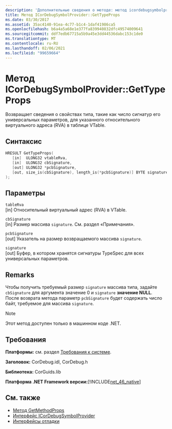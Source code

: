 ```yaml
---
description: 'Дополнительные сведения о методе: метод icordebugsymbolprovider:: GetTypeProps'
title: Метод ICorDebugSymbolProvider::GetTypeProps
ms.date: 03/30/2017
ms.assetid: 35ac4140-91ea-4c77-b1c4-1daf41986ca5
ms.openlocfilehash: b6a4a5a68e1e377fa839940832dfc49574009641
ms.sourcegitcommit: ddf7edb67715a5b9a45e3dd44536dabc153c1de0
ms.translationtype: MT
ms.contentlocale: ru-RU
ms.lasthandoff: 02/06/2021
ms.locfileid: "99659664"
---
```

# <a name="icordebugsymbolprovidergettypeprops-method"></a>Метод ICorDebugSymbolProvider::GetTypeProps

Возвращает сведения о свойствах типа, такие как число сигнатур его универсальных параметров, для указанного относительного виртуального адреса (RVA) в таблице VTable.  
  
## <a name="syntax"></a>Синтаксис  
  
```cpp  
HRESULT GetTypeProps(  
   [in]  ULONG32 vtableRva,  
   [in]  ULONG32 cbSignature,  
   [out] ULONG32 *pcbSignature,  
   [out, size_is(cbSignature), length_is(*pcbSignature)] BYTE signature[]  
);  
```  
  
## <a name="parameters"></a>Параметры  

 `tableRva`  
 [in] Относительный виртуальный адрес (RVA) в VTable.  
  
 `cbSignature`  
 [in] Размер массива `signature`. См. раздел «Примечания».  
  
 `pcbSignature`  
 [out] Указатель на размер возвращаемого массива `signature`.  
  
 `signature`  
 [out] Буфер, в котором хранятся сигнатуры TypeSpec для всех универсальных параметров.  
  
## <a name="remarks"></a>Remarks  

 Чтобы получить требуемый размер `signature` массива типа, задайте `cbSignature` для аргумента значение 0 и `signature` **значение NULL**. После возврата метода параметр `pcbSignature` будет содержать число байт, требуемое для массива `signature`.  
  
> [!NOTE]
> Этот метод доступен только в машинном коде .NET.  
  
## <a name="requirements"></a>Требования  

 **Платформы:** см. раздел [Требования к системе](../../get-started/system-requirements.md).  
  
 **Заголовок:** CorDebug.idl, CorDebug.h  
  
 **Библиотека:** CorGuids.lib  
  
 **Платформа .NET Framework версии:**[!INCLUDE[net_46_native](../../../../includes/net-46-native-md.md)]  
  
## <a name="see-also"></a>См. также

- [Метод GetMethodProps](icordebugsymbolprovider-getmethodprops-method.md)
- [Интерфейс ICorDebugSymbolProvider](icordebugsymbolprovider-interface.md)
- [Интерфейсы отладки](debugging-interfaces.md)

